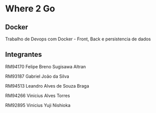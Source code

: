 # Where 2 Go

## Docker

Trabalho de Devops com Docker - Front, Back e persistencia de dados

## Integrantes

RM94170 Felipe Breno Sugisawa Altran

RM93187 Gabriel João da Silva

RM94513 Leandro Alves de Souza Braga

RM94266 Vinicius Alves Torres

RM92895 Vinicius Yuji Nishioka